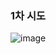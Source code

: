 ### 1차 시도
![image](https://user-images.githubusercontent.com/49461207/216809831-faaa8070-5b69-4c5a-ac04-26e99dd4c009.png)
